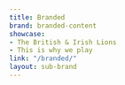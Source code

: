 ```yaml
---
title: Branded
brand: branded-content
showcase:
- The British & Irish Lions
- This is why we play
link: "/branded/"
layout: sub-brand
---
```


